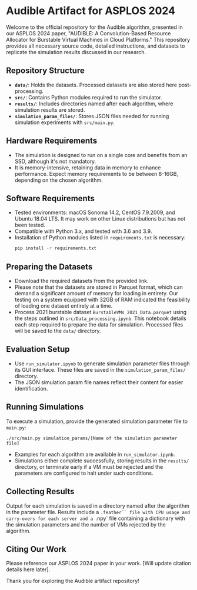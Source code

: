 # Audible Artifact for ASPLOS 2024

Welcome to the official repository for the Audible algorithm, presented in our ASPLOS 2024 paper, "AUDIBLE: A Convolution-Based Resource Allocator for Burstable Virtual Machines in Cloud Platforms." This repository provides all necessary source code, detailed instructions, and datasets to replicate the simulation results discussed in our research.

## Repository Structure

- **`data/`**: Holds the datasets. Processed datasets are also stored here post-processing.
- **`src/`**: Contains Python modules required to run the simulator.
- **`results/`**: Includes directories named after each algorithm, where simulation results are stored.
- **`simulation_param_files/`**: Stores JSON files needed for running simulation experiments with `src/main.py`.

## Hardware Requirements

- The simulation is designed to run on a single core and benefits from an SSD, although it's not mandatory.
- It is memory-intensive, retaining data in memory to enhance performance. Expect memory requirements to be between 8-16GB, depending on the chosen algorithm.

## Software Requirements

- Tested environments: macOS Sonoma 14.2, CentOS 7.9.2009, and Ubuntu 18.04 LTS. It may work on other Linux distributions but has not been tested.
- Compatible with Python 3.x, and tested with 3.6 and 3.9.
- Installation of Python modules listed in `requirements.txt` is necessary:
  ```bash
  pip install -r requirements.txt
  ```

## Preparing the Datasets
- Download the required datasets from the provided link.
- Please note that the datasets are stored in Parquet format, which can demand a significant amount of memory for loading in entirety. Our testing on a system equipped with 32GB of RAM indicated the feasibility of loading one dataset entirely at a time.
- Process 2021 burstable dataset `BurstableVMs_2021_Data.parquet` using the steps outlined in `src/Data_processing.ipynb`. This notebook details each step required to prepare the data for simulation. Processed files will be saved to the `data/` directory.

## Evaluation Setup
- Use `run_simulator.ipynb` to generate simulation parameter files through its GUI interface. These files are saved in the `simulation_param_files/` directory.
- The JSON simulation param file names reflect their content for easier identification.

## Running Simulations
To execute a simulation, provide the generated simulation parameter file to `main.py`:
```
./src/main.py simulation_params/[Name of the simulation parameter file]
```
- Examples for each algorithm are available in `run_simulator.ipynb`.
- Simulations either complete successfully, storing results in the `results/` directory, or terminate early if a VM must be rejected and the parameters are configured to halt under such conditions.

## Collecting Results
Output for each simulation is saved in a directory named after the algorithm in the parameter file.
Results include a `.feather`` file with CPU usage and carry-overs for each server and a `.npy` file containing a dictionary with the simulation parameters and the number of VMs rejected by the algorithm.

## Citing Our Work
Please reference our ASPLOS 2024 paper in your work. [Will update citation details here later].

Thank you for exploring the Audible artifact repository!
